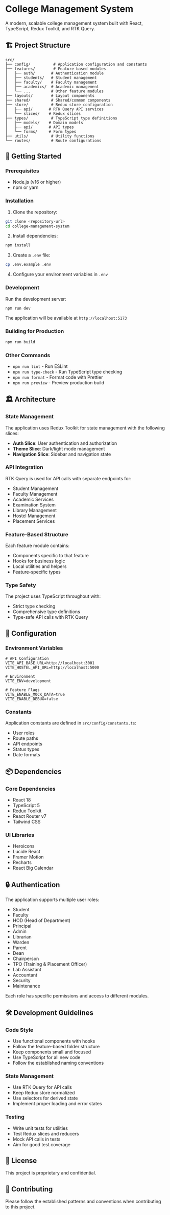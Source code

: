 # College Management System

A modern, scalable college management system built with React, TypeScript, Redux Toolkit, and RTK Query.

## 🏗️ Project Structure

```
src/
├── config/          # Application configuration and constants
├── features/        # Feature-based modules
│   ├── auth/       # Authentication module
│   ├── students/   # Student management
│   ├── faculty/    # Faculty management
│   ├── academics/  # Academic management
│   └── ...         # Other feature modules
├── layouts/        # Layout components
├── shared/         # Shared/common components
├── store/          # Redux store configuration
│   ├── api/       # RTK Query API services
│   └── slices/    # Redux slices
├── types/          # TypeScript type definitions
│   ├── models/    # Domain models
│   ├── api/       # API types
│   └── forms/     # Form types
├── utils/          # Utility functions
└── routes/         # Route configurations
```

## 🚀 Getting Started

### Prerequisites

- Node.js (v16 or higher)
- npm or yarn

### Installation

1. Clone the repository:
```bash
git clone <repository-url>
cd college-management-system
```

2. Install dependencies:
```bash
npm install
```

3. Create a `.env` file:
```bash
cp .env.example .env
```

4. Configure your environment variables in `.env`

### Development

Run the development server:

```bash
npm run dev
```

The application will be available at `http://localhost:5173`

### Building for Production

```bash
npm run build
```

### Other Commands

- `npm run lint` - Run ESLint
- `npm run type-check` - Run TypeScript type checking
- `npm run format` - Format code with Prettier
- `npm run preview` - Preview production build

## 🏛️ Architecture

### State Management

The application uses Redux Toolkit for state management with the following slices:
- **Auth Slice**: User authentication and authorization
- **Theme Slice**: Dark/light mode management
- **Navigation Slice**: Sidebar and navigation state

### API Integration

RTK Query is used for API calls with separate endpoints for:
- Student Management
- Faculty Management
- Academic Services
- Examination System
- Library Management
- Hostel Management
- Placement Services

### Feature-Based Structure

Each feature module contains:
- Components specific to that feature
- Hooks for business logic
- Local utilities and helpers
- Feature-specific types

### Type Safety

The project uses TypeScript throughout with:
- Strict type checking
- Comprehensive type definitions
- Type-safe API calls with RTK Query

## 🔧 Configuration

### Environment Variables

```env
# API Configuration
VITE_API_BASE_URL=http://localhost:3001
VITE_HOSTEL_API_URL=http://localhost:5000

# Environment
VITE_ENV=development

# Feature Flags
VITE_ENABLE_MOCK_DATA=true
VITE_ENABLE_DEBUG=false
```

### Constants

Application constants are defined in `src/config/constants.ts`:
- User roles
- Route paths
- API endpoints
- Status types
- Date formats

## 📦 Dependencies

### Core Dependencies
- React 18
- TypeScript 5
- Redux Toolkit
- React Router v7
- Tailwind CSS

### UI Libraries
- Heroicons
- Lucide React
- Framer Motion
- Recharts
- React Big Calendar

## 🔒 Authentication

The application supports multiple user roles:
- Student
- Faculty
- HOD (Head of Department)
- Principal
- Admin
- Librarian
- Warden
- Parent
- Dean
- Chairperson
- TPO (Training & Placement Officer)
- Lab Assistant
- Accountant
- Security
- Maintenance

Each role has specific permissions and access to different modules.

## 🛠️ Development Guidelines

### Code Style
- Use functional components with hooks
- Follow the feature-based folder structure
- Keep components small and focused
- Use TypeScript for all new code
- Follow the established naming conventions

### State Management
- Use RTK Query for API calls
- Keep Redux store normalized
- Use selectors for derived state
- Implement proper loading and error states

### Testing
- Write unit tests for utilities
- Test Redux slices and reducers
- Mock API calls in tests
- Aim for good test coverage

## 📝 License

This project is proprietary and confidential.

## 🤝 Contributing

Please follow the established patterns and conventions when contributing to this project.